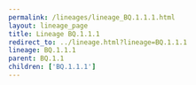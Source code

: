 ```yaml
---
permalink: /lineages/lineage_BQ.1.1.1.html
layout: lineage_page
title: Lineage BQ.1.1.1
redirect_to: ../lineage.html?lineage=BQ.1.1.1
lineage: BQ.1.1.1
parent: BQ.1.1
children: ['BQ.1.1.1']
---
```

